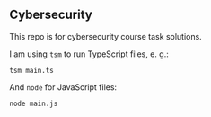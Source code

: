 ## Cybersecurity

This repo is for cybersecurity course task solutions.

I am using `tsm` to run TypeScript files, e. g.:
```
tsm main.ts
```

And `node` for JavaScript files:
```
node main.js
```
